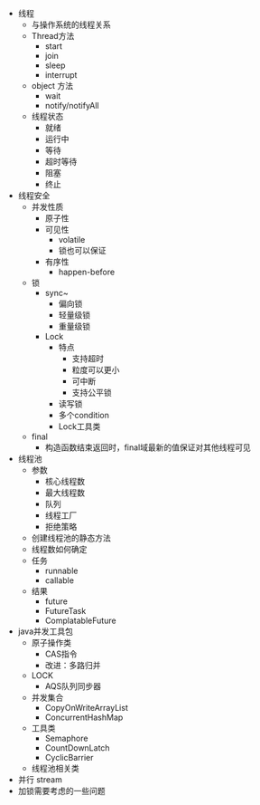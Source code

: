 * 线程
  * 与操作系统的线程关系
  * Thread方法
    * start
    * join
    * sleep
    * interrupt
  * object 方法
    * wait
    * notify/notifyAll
  * 线程状态
    * 就绪
    * 运行中
    * 等待
    * 超时等待
    * 阻塞
    * 终止
* 线程安全
  * 并发性质
    * 原子性
    * 可见性
      * volatile
      * 锁也可以保证
    * 有序性
      * happen-before
  * 锁
    * sync~
      * 偏向锁
      * 轻量级锁
      * 重量级锁
    * Lock
      * 特点
        * 支持超时
        * 粒度可以更小
        * 可中断
        * 支持公平锁
      * 读写锁
      * 多个condition
      * Lock工具类
  * final
    * 构造函数结束返回时，final域最新的值保证对其他线程可见
* 线程池
  * 参数
    * 核心线程数
    * 最大线程数
    * 队列
    * 线程工厂
    * 拒绝策略
  * 创建线程池的静态方法
  * 线程数如何确定
  * 任务
    * runnable
    * callable
  * 结果
    * future
    * FutureTask
    * ComplatableFuture
* java并发工具包
  * 原子操作类
    * CAS指令
    * 改进：多路归并
  * LOCK
    * AQS队列同步器
  * 并发集合
    * CopyOnWriteArrayList
    * ConcurrentHashMap
  * 工具类
    * Semaphore
    * CountDownLatch
    * CyclicBarrier
  * 线程池相关类
* 并行 stream
* 加锁需要考虑的一些问题